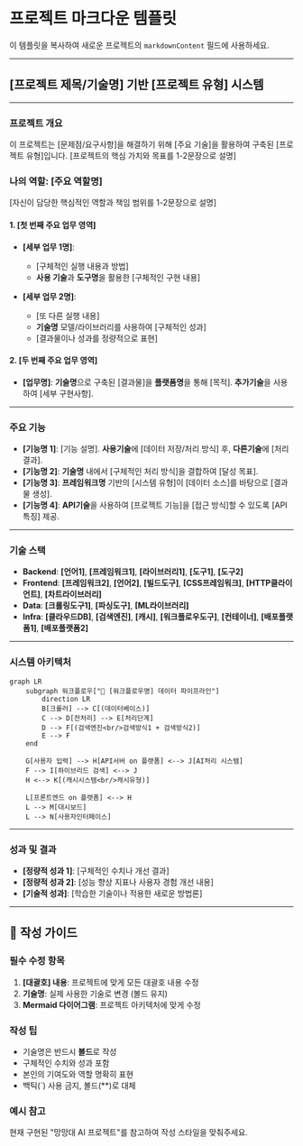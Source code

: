 # 프로젝트 마크다운 템플릿

이 템플릿을 복사하여 새로운 프로젝트의 `markdownContent` 필드에 사용하세요.

---

## [프로젝트 제목/기술명] 기반 [프로젝트 유형] 시스템

-----

### 프로젝트 개요

이 프로젝트는 [문제점/요구사항]을 해결하기 위해 [주요 기술]을 활용하여 구축된 [프로젝트 유형]입니다. [프로젝트의 핵심 가치와 목표를 1-2문장으로 설명]

### 나의 역할: [주요 역할명]

[자신이 담당한 핵심적인 역할과 책임 범위를 1-2문장으로 설명]

#### 1. [첫 번째 주요 업무 영역]

- **[세부 업무 1명]**:
  - [구체적인 실행 내용과 방법]
  - **사용 기술**과 **도구명**을 활용한 [구체적인 구현 내용]

- **[세부 업무 2명]**:
  - [또 다른 실행 내용]
  - **기술명** 모델/라이브러리를 사용하여 [구체적인 성과]
  - [결과물이나 성과를 정량적으로 표현]

#### 2. [두 번째 주요 업무 영역]

- **[업무명]**: **기술명**으로 구축된 [결과물]을 **플랫폼명**을 통해 [목적]. **추가기술**을 사용하여 [세부 구현사항].

-----

### 주요 기능

- **[기능명 1]**: [기능 설명]. **사용기술**에 [데이터 저장/처리 방식] 후, **다른기술**에 [처리 결과].
- **[기능명 2]**: **기술명** 내에서 [구체적인 처리 방식]을 결합하여 [달성 목표].
- **[기능명 3]**: **프레임워크명** 기반의 [시스템 유형]이 [데이터 소스]를 바탕으로 [결과물 생성].
- **[기능명 4]**: **API기술**을 사용하여 [프로젝트 기능]을 [접근 방식]할 수 있도록 [API 특징] 제공.

-----

### 기술 스택

- **Backend**: **[언어1]**, **[프레임워크1]**, **[라이브러리1]**, **[도구1]**, **[도구2]**
- **Frontend**: **[프레임워크2]**, **[언어2]**, **[빌드도구]**, **[CSS프레임워크]**, **[HTTP클라이언트]**, **[차트라이브러리]**
- **Data**: **[크롤링도구1]**, **[파싱도구]**, **[ML라이브러리]**
- **Infra**: **[클라우드DB]**, **[검색엔진]**, **[캐시]**, **[워크플로우도구]**, **[컨테이너]**, **[배포플랫폼1]**, **[배포플랫폼2]**

-----

### 시스템 아키텍처

```mermaid
graph LR
    subgraph 워크플로우["🔄 [워크플로우명] 데이터 파이프라인"]
        direction LR
        B[크롤러] --> C[(데이터베이스)]
        C --> D[전처리] --> E[처리단계]
        D --> F[(검색엔진<br/>검색방식1 + 검색방식2)]
        E --> F
    end
    
    G[사용자 입력] --> H[API서버 on 플랫폼] <--> J[AI처리 시스템]
    F --> I[하이브리드 검색] <--> J
    H <--> K[(캐시시스템<br/>캐시유형)]
    
    L[프론트엔드 on 플랫폼] <--> H
    L --> M[대시보드]
    L --> N[사용자인터페이스]
```

-----

### 성과 및 결과

- **[정량적 성과 1]**: [구체적인 수치나 개선 결과]
- **[정량적 성과 2]**: [성능 향상 지표나 사용자 경험 개선 내용]
- **[기술적 성과]**: [학습한 기술이나 적용한 새로운 방법론]

---

## 📝 작성 가이드

### 필수 수정 항목
1. **[대괄호] 내용**: 프로젝트에 맞게 모든 대괄호 내용 수정
2. **기술명**: 실제 사용한 기술로 변경 (볼드 유지)
3. **Mermaid 다이어그램**: 프로젝트 아키텍처에 맞게 수정

### 작성 팁
- 기술명은 반드시 **볼드**로 작성
- 구체적인 수치와 성과 포함
- 본인의 기여도와 역할 명확히 표현
- 백틱(`) 사용 금지, 볼드(**)로 대체

### 예시 참고
현재 구현된 "망망대 AI 프로젝트"를 참고하여 작성 스타일을 맞춰주세요.